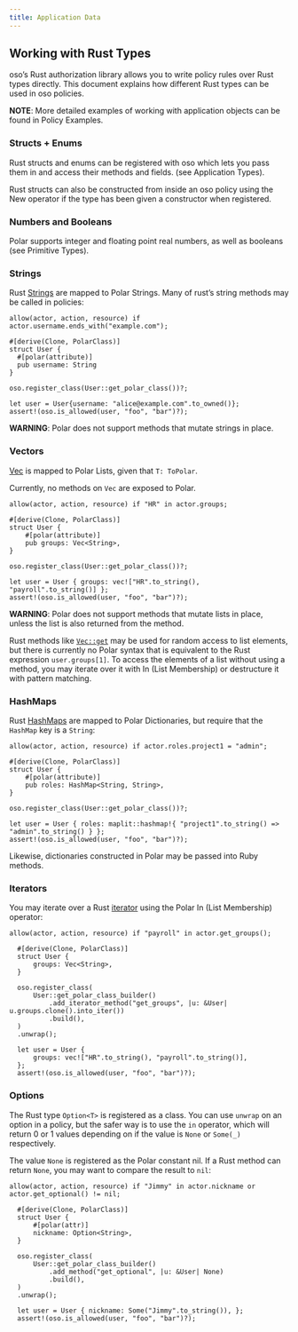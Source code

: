 ```yaml
---
title: Application Data
---
```


## Working with Rust Types

oso’s Rust authorization library allows you to write policy rules over Rust types directly.
This document explains how different Rust types can be used in oso policies.

**NOTE**: More detailed examples of working with application objects can be found in Policy Examples.

### Structs + Enums

Rust structs and enums can be registered with oso which lets you pass them in and access their methods and fields. (see Application Types).

Rust structs can also be constructed from inside an oso policy using the New operator if the type has been given a constructor when registered.

### Numbers and Booleans

Polar supports integer and floating point real numbers, as well as booleans (see Primitive Types).

### Strings

Rust [Strings](https://doc.rust-lang.org/std/string/struct.String.html) are mapped to Polar Strings. Many of rust’s string methods may be called in policies:

```
allow(actor, action, resource) if actor.username.ends_with("example.com");
```

```
#[derive(Clone, PolarClass)]
struct User {
  #[polar(attribute)]
  pub username: String
}

oso.register_class(User::get_polar_class())?;

let user = User{username: "alice@example.com".to_owned()};
assert!(oso.is_allowed(user, "foo", "bar")?);
```

**WARNING**: Polar does not support methods that mutate strings in place.

### Vectors

[Vec<T>](https://doc.rust-lang.org/std/vec/struct.Vec.html) is mapped to Polar Lists, given that `T: ToPolar`.

Currently, no methods on `Vec` are exposed to Polar.

```
allow(actor, action, resource) if "HR" in actor.groups;
```

```
#[derive(Clone, PolarClass)]
struct User {
    #[polar(attribute)]
    pub groups: Vec<String>,
}

oso.register_class(User::get_polar_class())?;

let user = User { groups: vec!["HR".to_string(), "payroll".to_string()] };
assert!(oso.is_allowed(user, "foo", "bar")?);
```

**WARNING**: Polar does not support methods that mutate lists in place, unless the list is also returned from the method.

Rust methods like [`Vec::get`](https://doc.rust-lang.org/std/vec/struct.Vec.html#method.get) may be used for random access to
list elements, but there is currently no Polar syntax that is
equivalent to the Rust expression `user.groups[1]`. To access
the elements of a list without using a method, you may iterate
over it with In (List Membership) or destructure it with
pattern matching.

### HashMaps

Rust [HashMaps](https://doc.rust-lang.org/std/collections/struct.HashMap.html) are mapped to Polar Dictionaries,
but require that the `HashMap` key is a `String`:

```
allow(actor, action, resource) if actor.roles.project1 = "admin";
```

```
#[derive(Clone, PolarClass)]
struct User {
    #[polar(attribute)]
    pub roles: HashMap<String, String>,
}

oso.register_class(User::get_polar_class())?;

let user = User { roles: maplit::hashmap!{ "project1".to_string() => "admin".to_string() } };
assert!(oso.is_allowed(user, "foo", "bar")?);
```

Likewise, dictionaries constructed in Polar may be passed into Ruby methods.

### Iterators

You may iterate over a Rust [iterator](https://doc.rust-lang.org/std/iter/index.html)
using the Polar In (List Membership) operator:

```
allow(actor, action, resource) if "payroll" in actor.get_groups();
```

```
  #[derive(Clone, PolarClass)]
  struct User {
      groups: Vec<String>,
  }

  oso.register_class(
      User::get_polar_class_builder()
          .add_iterator_method("get_groups", |u: &User| u.groups.clone().into_iter())
          .build(),
  )
  .unwrap();

  let user = User {
      groups: vec!["HR".to_string(), "payroll".to_string()],
  };
  assert!(oso.is_allowed(user, "foo", "bar")?);
```

### Options

The Rust type `Option<T>` is registered as a class.
You can use `unwrap` on an option in a policy, but the safer way
is to use the `in` operator, which will return 0 or 1 values depending
on if the value is `None` or `Some(_)` respectively.

The value `None` is registered as the Polar constant nil.
If a Rust method can return `None`, you may want to compare the result
to `nil`:

```
allow(actor, action, resource) if "Jimmy" in actor.nickname or actor.get_optional() != nil;
```

```
  #[derive(Clone, PolarClass)]
  struct User {
      #[polar(attr)]
      nickname: Option<String>,
  }

  oso.register_class(
      User::get_polar_class_builder()
          .add_method("get_optional", |u: &User| None)
          .build(),
  )
  .unwrap();

  let user = User { nickname: Some("Jimmy".to_string()), };
  assert!(oso.is_allowed(user, "foo", "bar")?);
```

<!-- ### Summary

### Rust → Polar Types Summary

| Rust type

 | Polar type

 |     |
 | --- ||  |  |  |  |  ||  |  |  |  |  |  |  |  |  |  |  |
| i32, i64, usize

                                                | Integer

                                                                                 |
| f32, f64

                                                       | Float

                                                                                   |
| bool

                                                           | Boolean

                                                                                 |
| Vec

                                                            | List

                                                                                    |
| HashMap

                                                        | Dictionary

                                                                              |
| String, &’static str, str

                                      | String

                                                                                  | -->
